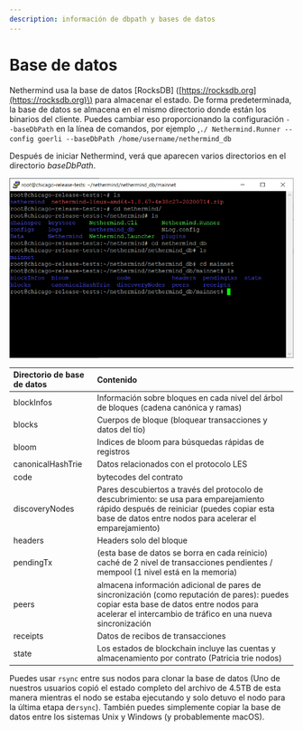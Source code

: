 ```yaml
---
description: información de dbpath y bases de datos
---
```


# Base de datos

Nethermind usa la base de datos \[RocksDB\] \([https://rocksdb.org](https://rocksdb.org)\) para almacenar el estado. De forma predeterminada, la base de datos se almacena en el mismo directorio donde están los binarios del cliente. Puedes cambiar eso proporcionando la configuración `--baseDbPath` en la línea de comandos, por ejemplo ,`./ Nethermind.Runner --config goerli --baseDbPath /home/username/nethermind_db`

Después de iniciar Nethermind, verá que aparecen varios directorios en el directorio _baseDbPath_.

![Ejemplo del directorio DB en una m&#xE1;quina virtual Ubuntu reci&#xE9;n implementada con Nethermind.](../.gitbook/assets/image%20%2861%29.png)

| Directorio de base de datos | Contenido |
| :--- | :--- |
| blockInfos | Información sobre bloques en cada nivel del árbol de bloques \(cadena canónica y ramas\) |
| blocks | Cuerpos de bloque \(bloquear transacciones y datos del tío\) |
| bloom | Indices de bloom para búsquedas rápidas de registros |
| canonicalHashTrie | Datos relacionados con el protocolo LES |
| code | bytecodes del contrato |
| discoveryNodes | Pares descubiertos a través del protocolo de descubrimiento: se usa para emparejamiento rápido después de reiniciar \(puedes copiar esta base de datos entre nodos para acelerar el emparejamiento\) |
| headers | Headers solo del bloque |
| pendingTx | \(esta base de datos se borra en cada reinicio\) caché de 2 nivel de transacciones pendientes / mempool \(1 nivel está en la memoria\) |
| peers | almacena información adicional de pares de sincronización \(como reputación de pares\): puedes copiar esta base de datos entre nodos para acelerar el intercambio de tráfico en una nueva sincronización |
| receipts | Datos de recibos de transacciones |
| state | Los estados de blockchain incluye las cuentas y almacenamiento por contrato \(Patricia trie nodos\) |

Puedes usar `rsync` entre sus nodos para clonar la base de datos \(Uno de nuestros usuarios copió el estado completo del archivo de 4.5TB de esta manera mientras el nodo se estaba ejecutando y solo detuvo el nodo para la última etapa de`rsync`\). También puedes simplemente copiar la base de datos entre los sistemas Unix y Windows \(y probablemente macOS\).

